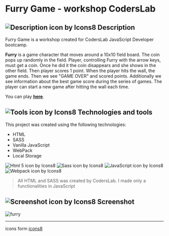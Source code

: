 # Furry Game - workshop CodersLab

## ![Description icon by Icons8](https://img.icons8.com/dusk/24/000000/document--v1.png) Description

Furry Game is a workshop created for CodersLab JavaScript Developer bootcamp.

**Furry** is a game character that moves around a 10x10 field board. The coin pops up randomly in the field. Player, controlling Furry with the arrow keys, must get a coin. Once he did it the coin disappears and she shows in the other field. Then player scores 1 point. When the player hits the wall, the game ends. Then we see "GAME OVER" and scored points. Additionally we see information about the best game score during the series of games. The player can start a new game after hitting the wall each time.

You can play **[here](https://majka521.github.io/FurryGame-workshop-CodersLab/)**.

## ![Tools icon by Icons8](https://img.icons8.com/external-icongeek26-linear-colour-icongeek26/24/000000/external-tools-plumbing-icongeek26-linear-colour-icongeek26.png) Technologies and tools

This project was created using the following technologies:

- HTML
- SASS
- Vanilla JavaScript
- WebPack
- Local Storage

![Html 5 icon by Icons8](https://img.icons8.com/color/50/000000/html-5.png)
![Sass icon by Icons8](https://img.icons8.com/color/50/000000/sass.png)
![JavaScript icon by Icons8](https://img.icons8.com/color/50/000000/javascript--v2.png)
![Webpack icon by Icons8](https://img.icons8.com/color/50/000000/webpack.png)

> All HTML and SASS was created by CodersLab. I made only a functionalities in JavaScript

## ![Screenshot icon by Icons8](https://img.icons8.com/dusk/24/000000/unsplash.png) Screenshot

![furry](https://media.giphy.com/media/3dr3Q8qJfF8qdFWi19/giphy.gif)

---

icons form [icons8](https://icons8.com/)
